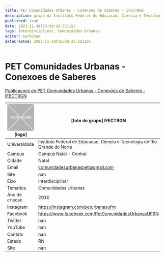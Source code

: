 ```yaml
---
title: PET Comunidades Urbanas - Conexoes de Saberes - IFECTRGN
description: grupo da Instituto Federal de Educacao, Ciencia e Tecnologia do Rio Grande do Norte
published: true
date: 2023-11-30T15:09:28.521195
tags: Interdisciplinar, Comunidades Urbanas
editor: markdown
dateCreated: 2023-11-30T15:09:28.521195
---
```


# PET Comunidades Urbanas - Conexoes de Saberes

[Publicacoes de PET Comunidades Urbanas - Conexoes de Saberes - IFECTRGN](/atividade/261PETComunidadesUrbanasConexoesdeSaberesIFECTRGN/feed.md)

| ![placeholder.png](/placeholder.png) [logo] | [foto do grupo] IFECTRGN         |
| ------------------------------------------- | ------------------------------------------------- |
| Universidade                                | Instituto Federal de Educacao, Ciencia e Tecnologia do Rio Grande do Norte      |
| Campus                                      | Campus Natal - Central            |
| Cidade                                      | Natal             |
| Email                                       | comunidadesurbanaspet@gmail.com             |
| Site                                        | nan              |
| Eixo                                        | Interdisciplinar              |
| Tematica                                    | Comunidades Urbanas          |
| Ano de criacao                              | 2010        |
| Instagram                                   | https://instagram.com/peturbanasufrn         |
| Facebook                                    | https://www.facebook.com/PetComunidadesUrbanasUFRN          |
| Twitter                                     | nan           |
| YouTube                                     | nan           |
| Contato                                     | nan         |
| Estado                                      |  RN            |
| Site                                        | nan |
